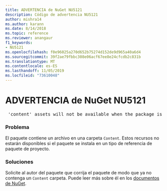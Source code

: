 ```yaml
---
title: ADVERTENCIA de NuGet NU5121
description: Código de advertencia NU5121
author: mishra14
ms.author: karann
ms.date: 8/14/2018
ms.topic: reference
ms.reviewer: anangaur
f1_keywords:
- NU5121
ms.openlocfilehash: f0e96025a270d652b75274d152de9d965a40a6d4
ms.sourcegitcommit: 39f2ae79fbbc308e06acf67ee8e24cfcdb2c831b
ms.translationtype: MT
ms.contentlocale: es-ES
ms.lasthandoff: 11/05/2019
ms.locfileid: "73610048"
---
```

# <a name="nuget-warning-nu5121"></a>ADVERTENCIA de NuGet NU5121
<pre> 'content' assets will not be available when the package is installed after the migration.</pre>

### <a name="issue"></a>Problema

El paquete contiene un archivo en una carpeta `Content`. Estos recursos no estarán disponibles si el paquete se instala en un tipo de referencia de paquete de proyecto.


### <a name="solution"></a>Soluciones

Solicite al autor del paquete que corrija el paquete de modo que ya no contenga un `Content` carpeta. Puede leer más sobre él en los [documentos de NuGet](https://docs.microsoft.com/nuget/consume-packages/migrate-packages-config-to-package-reference).

